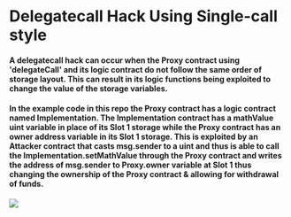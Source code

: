 # Delegatecall Hack Using Single-call style

#### A delegatecall hack can occur when the Proxy contract using 'delegateCall' and its logic contract do not follow the same order of storage layout. This can result in its logic functions being exploited to change the value of the storage variables.

#### In the example code in this repo the Proxy contract has a logic contract named Implementation. The Implementation contract has a mathValue uint variable in place of its Slot 1 storage while the Proxy contract has an owner address variable in its Slot 1 storage. This is exploited by an Attacker contract that casts msg.sender to a uint and thus is able to call the Implementation.setMathValue through the Proxy contract and writes the address of msg.sender to Proxy.owner variable at Slot 1 thus changing the ownership of the Proxy contract & allowing for withdrawal of funds.

![](/flow.drawio)